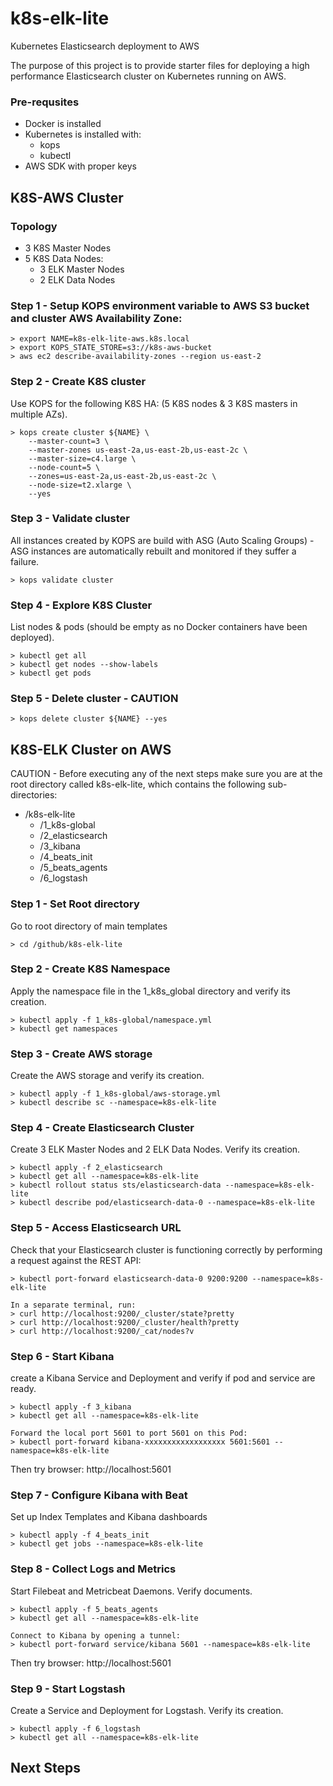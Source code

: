# k8s-elk-lite
Kubernetes Elasticsearch deployment to AWS

The purpose of this project is to provide starter files for deploying a high performance Elasticsearch cluster on Kubernetes running on AWS.

### Pre-requsites
+ Docker is installed
+ Kubernetes is installed with:
  + kops
  + kubectl
+ AWS SDK with proper keys

## K8S-AWS Cluster
### Topology
  + 3 K8S Master Nodes
  + 5 K8S Data Nodes:
    + 3 ELK Master Nodes
    + 2 ELK Data Nodes

### Step 1 - Setup KOPS environment variable to AWS S3 bucket and cluster AWS Availability Zone:
```
> export NAME=k8s-elk-lite-aws.k8s.local
> export KOPS_STATE_STORE=s3://k8s-aws-bucket
> aws ec2 describe-availability-zones --region us-east-2
```
### Step 2 - Create K8S cluster
Use KOPS for the following K8S HA: (5 K8S nodes & 3 K8S masters in multiple AZs).
```
> kops create cluster ${NAME} \
    --master-count=3 \
    --master-zones us-east-2a,us-east-2b,us-east-2c \
    --master-size=c4.large \
    --node-count=5 \
    --zones=us-east-2a,us-east-2b,us-east-2c \
    --node-size=t2.xlarge \
    --yes
```
### Step 3 - Validate cluster
All instances created by KOPS are build with ASG (Auto Scaling Groups) - ASG instances are automatically rebuilt and monitored if they suffer a failure.
```
> kops validate cluster
```
### Step 4 - Explore K8S Cluster
List nodes & pods (should be empty as no Docker containers have been deployed).
```
> kubectl get all
> kubectl get nodes --show-labels
> kubectl get pods
```
### Step 5 - Delete cluster - CAUTION
```
> kops delete cluster ${NAME} --yes
```

## K8S-ELK Cluster on AWS
CAUTION - Before executing any of the next steps make sure you are at the root directory called k8s-elk-lite, which contains the following sub-directories:
- /k8s-elk-lite
  - /1_k8s-global
  - /2_elasticsearch
  - /3_kibana
  - /4_beats_init
  - /5_beats_agents
  - /6_logstash

### Step 1 - Set Root directory
Go to root directory of main templates
```
> cd /github/k8s-elk-lite
```

### Step 2 - Create K8S Namespace
Apply the namespace file in the 1_k8s_global directory and verify its creation.
```
> kubectl apply -f 1_k8s-global/namespace.yml
> kubectl get namespaces
```

### Step 3 - Create AWS storage
Create the AWS storage and verify its creation.
```
> kubectl apply -f 1_k8s-global/aws-storage.yml
> kubectl describe sc --namespace=k8s-elk-lite
```

### Step 4 - Create Elasticsearch Cluster
Create 3 ELK Master Nodes and 2 ELK Data Nodes.  Verify its creation.
```
> kubectl apply -f 2_elasticsearch
> kubectl get all --namespace=k8s-elk-lite
> kubectl rollout status sts/elasticsearch-data --namespace=k8s-elk-lite
> kubectl describe pod/elasticsearch-data-0 --namespace=k8s-elk-lite
```

### Step 5 - Access Elasticsearch URL
Check that your Elasticsearch cluster is functioning correctly by performing a request against the REST API:
```
> kubectl port-forward elasticsearch-data-0 9200:9200 --namespace=k8s-elk-lite

In a separate terminal, run:
> curl http://localhost:9200/_cluster/state?pretty
> curl http://localhost:9200/_cluster/health?pretty
> curl http://localhost:9200/_cat/nodes?v
```

### Step 6 - Start Kibana
create a Kibana Service and Deployment and verify if pod and service are ready.
```
> kubectl apply -f 3_kibana
> kubectl get all --namespace=k8s-elk-lite

Forward the local port 5601 to port 5601 on this Pod:
> kubectl port-forward kibana-xxxxxxxxxxxxxxxxxx 5601:5601 --namespace=k8s-elk-lite
```
Then try browser: http://localhost:5601

### Step 7 - Configure Kibana with Beat
Set up Index Templates and Kibana dashboards
```
> kubectl apply -f 4_beats_init
> kubectl get jobs --namespace=k8s-elk-lite
```

### Step 8 - Collect Logs and Metrics
Start Filebeat and Metricbeat Daemons.  Verify documents.
```
> kubectl apply -f 5_beats_agents
> kubectl get all --namespace=k8s-elk-lite

Connect to Kibana by opening a tunnel:
> kubectl port-forward service/kibana 5601 --namespace=k8s-elk-lite
```
Then try browser: http://localhost:5601

### Step 9 - Start Logstash
Create a Service and Deployment for Logstash.  Verify its creation.
```
> kubectl apply -f 6_logstash
> kubectl get all --namespace=k8s-elk-lite
```

## Next Steps
